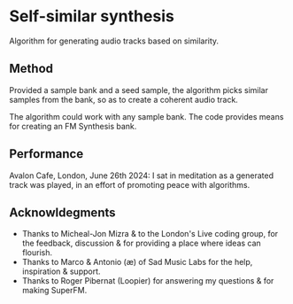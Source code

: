 # Self-similar synthesis
Algorithm for generating audio tracks based on similarity.

## Method
Provided a sample bank and a seed sample, the algorithm picks similar samples from the bank, so as to create a coherent audio track.

The algorithm could work with any sample bank. The code provides means for creating an FM Synthesis bank.

## Performance
Avalon Cafe, London, June 26th 2024: I sat in meditation as a generated track was played, in an effort of promoting peace with algorithms.

## Acknowldegments
- Thanks to Micheal-Jon Mizra & to the London's Live coding group, for the feedback, discussion & for providing a place where ideas can flourish.
- Thanks to Marco & Antonio (æ) of Sad Music Labs for the help, inspiration & support.
- Thanks to Roger Pibernat (Loopier) for answering my questions & for making SuperFM.
